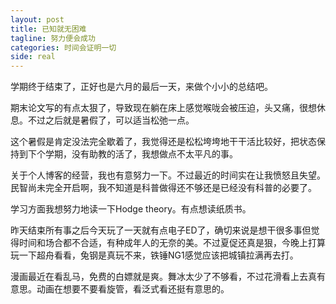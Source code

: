 ```yaml
---
layout: post
title: 已知就无困难
tagline: 努力便会成功
categories: 时间会证明一切
side: real
---
```


学期终于结束了，正好也是六月的最后一天，来做个小小的总结吧。

期末论文写的有点太狠了，导致现在躺在床上感觉喉咙会被压迫，头又痛，很想休息。不过之后就是暑假了，可以适当松弛一点。

这个暑假是肯定没法完全歇着了，我觉得还是松松垮垮地干干活比较好，把状态保持到下个学期，没有助教的活了，我想做点不太平凡的事。

关于个人博客的经营，我也有意努力一下。不过最近的时间实在让我愤怒且失望。民智尚未完全开启啊，我不知道是科普做得还不够还是已经没有科普的必要了。

学习方面我想努力地读一下Hodge theory。有点想读纸质书。

昨天结束所有事之后今天玩了一天就有点电子ED了，确切来说是想干很多事但觉得时间和场合都不合适，有种成年人的无奈的美。不过夏促还真是狠，今晚上打算玩一下超舟看看，兔钢是真玩不来，铁锤NG1感觉应该把城镇拉满再去打。

漫画最近在看乱马，免费的白嫖就是爽。舞冰太少了不够看，不过花滑看上去真有意思。动画在想要不要看旋管，看泛式看还挺有意思的。